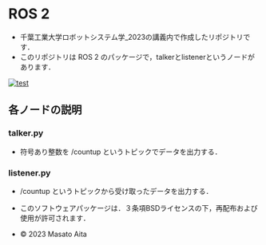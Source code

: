 # ROS 2
* 千葉工業大学ロボットシステム学_2023の講義内で作成したリポジトリです．
* このリポジトリは ROS 2 のパッケージで，talkerとlistenerというノードがあります．

[![test](https://github.com/masato4988/mypkg/actions/workflows/test.yml/badge.svg)](https://github.com/masato4988/mypkg/actions/workflows/test.yml)

## 各ノードの説明

### talker.py
* 符号あり整数を /countup というトピックでデータを出力する．
### listener.py
* /countup というトピックから受け取ったデータを出力する．


* このソフトウェアパッケージは．３条項BSDライセンスの下，再配布および使用が許可されます．
* © 2023 Masato Aita
